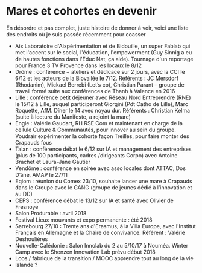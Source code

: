 # Mares et cohortes en devenir

En désordre et pas complet, juste histoire de donner à voir, voici une liste des endroits où je suis passée récemment pour coasser

- Aix Laboratoire d'Aixpérimentation et de Bidouille, un super Fablab qui met l'accent sur le social, l'éducation, l'empowerment (Guy Sinnig a eu de hautes fonctions dans l'Educ Nat, ça aide). Tournage d'un reportage pour France 3 TV Provence dans les locaux le 8/12
- Drôme : conférence + ateliers et dédicace sur 2 jours, avec la CCI le 6/12 et les acteurs de la Biovallée le 7/12. Référents : JC Mersdorf (Rhodanim), Mickael Berrebi (Let’s co), Christian Parant – groupe de travail formé suite aux conférences de Thanh à Valence en 2016
- Lille : conférence petit déjeuner avec Réseau Nord Entreprendre (RNE) le 15/12 à Lille, auquel participeront Giorgini (Pdt Catho de Lille), Marc Roquette, AfM. Dîner le 14 avec noyau dur. Référents : Christian Kelma (suite à lecture du Manifeste, a rejoint la mare)
- Engie : Valérie Gaudart, RH RSE Com et maintenant en charge de la cellule Culture & Communautés, pour innover au sein du groupe. Voudrair expérimenter la cohorte façon Treilles, pour faire monter des Crapauds fous
- Talan : conférence débat le 6/12 sur IA et management des entreprises (plus de 100 participants, cadres /dirigeants Corpo) avec Antoine Brachet et Laura-Jane Gautier
- Vendôme : conférence en soirée avec asso locales dont ATTAC, Dos D’âne, AMAP le 27/11
- Eqiom : réunion du Comex 23/10, souhaite lancer une mare à Crapauds dans le Groupe avec le GANG (groupe de jeunes dédié à l’innovation et au DD)
- CEPS : conférence débat le 13/12 sur IA et santé avec Olivier de Fresnoye
- Salon Produrable : avril 2018
- Festival Lieux mouvants et expo permanente : été 2018
- Sarrebourg 27/10 : Trente ans d'Erasmus, à la Villa Europe, avec l'Institut Français en Allemagne et la Chaire de convivance. Référent : Valérie Deshoulières
- Nouvelle-Calédonie : Salon Innolab du 2 au 5/10/17 à Nouméa. Winter Camp avec le Shenzen Innovation Lab prévu début 2018
- Loos / fabrique de la transition / MOOC apprendre tout au long de la vie
- Islande ?
